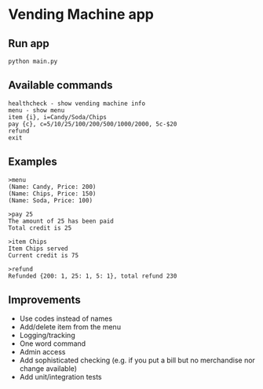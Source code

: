 # Vending Machine app

## Run app

```
python main.py
```

## Available commands

```
healthcheck - show vending machine info
menu - show menu
item {i}, i=Candy/Soda/Chips  
pay {c}, c=5/10/25/100/200/500/1000/2000, 5c-$20 
refund
exit
```

## Examples
```
>menu
(Name: Candy, Price: 200)
(Name: Chips, Price: 150)
(Name: Soda, Price: 100)
```
```
>pay 25
The amount of 25 has been paid
Total credit is 25
```
```
>item Chips
Item Chips served
Current credit is 75
```
```
>refund
Refunded {200: 1, 25: 1, 5: 1}, total refund 230
```

## Improvements
 - Use codes instead of names
 - Add/delete item from the menu
 - Logging/tracking
 - One word command 
 - Admin access
 - Add sophisticated checking (e.g. if you put a bill but no merchandise nor change available)
 - Add unit/integration tests
